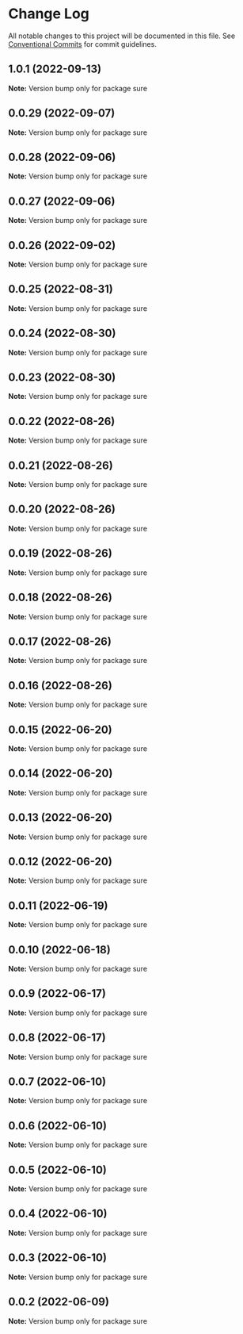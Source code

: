 # Change Log

All notable changes to this project will be documented in this file.
See [Conventional Commits](https://conventionalcommits.org) for commit guidelines.

## 1.0.1 (2022-09-13)

**Note:** Version bump only for package sure





## 0.0.29 (2022-09-07)

**Note:** Version bump only for package sure





## 0.0.28 (2022-09-06)

**Note:** Version bump only for package sure





## 0.0.27 (2022-09-06)

**Note:** Version bump only for package sure





## 0.0.26 (2022-09-02)

**Note:** Version bump only for package sure





## 0.0.25 (2022-08-31)

**Note:** Version bump only for package sure





## 0.0.24 (2022-08-30)

**Note:** Version bump only for package sure





## 0.0.23 (2022-08-30)

**Note:** Version bump only for package sure





## 0.0.22 (2022-08-26)

**Note:** Version bump only for package sure





## 0.0.21 (2022-08-26)

**Note:** Version bump only for package sure





## 0.0.20 (2022-08-26)

**Note:** Version bump only for package sure





## 0.0.19 (2022-08-26)

**Note:** Version bump only for package sure





## 0.0.18 (2022-08-26)

**Note:** Version bump only for package sure





## 0.0.17 (2022-08-26)

**Note:** Version bump only for package sure





## 0.0.16 (2022-08-26)

**Note:** Version bump only for package sure





## 0.0.15 (2022-06-20)

**Note:** Version bump only for package sure





## 0.0.14 (2022-06-20)

**Note:** Version bump only for package sure





## 0.0.13 (2022-06-20)

**Note:** Version bump only for package sure





## 0.0.12 (2022-06-20)

**Note:** Version bump only for package sure





## 0.0.11 (2022-06-19)

**Note:** Version bump only for package sure





## 0.0.10 (2022-06-18)

**Note:** Version bump only for package sure





## 0.0.9 (2022-06-17)

**Note:** Version bump only for package sure





## 0.0.8 (2022-06-17)

**Note:** Version bump only for package sure





## 0.0.7 (2022-06-10)

**Note:** Version bump only for package sure





## 0.0.6 (2022-06-10)

**Note:** Version bump only for package sure





## 0.0.5 (2022-06-10)

**Note:** Version bump only for package sure





## 0.0.4 (2022-06-10)

**Note:** Version bump only for package sure





## 0.0.3 (2022-06-10)

**Note:** Version bump only for package sure





## 0.0.2 (2022-06-09)

**Note:** Version bump only for package sure
